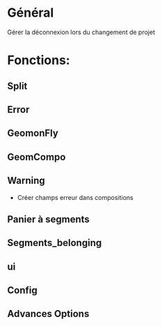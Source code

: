 # Général
Gérer la déconnexion lors du changement de projet

# Fonctions:
## Split

## Error

## GeomonFly

## GeomCompo

## Warning
* Créer champs erreur dans compositions

## Panier à segments

## Segments_belonging

## ui

## Config

## Advances Options
